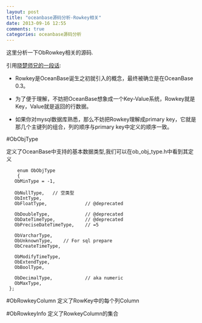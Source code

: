 ```yaml
---
layout: post
title: "oceanbase源码分析-Rowkey相关"
date: 2013-09-16 12:55
comments: true
categories: oceanbase源码分析
---
```


这里分析一下ObRowkey相关的源码.

引用[晓楚师兄的一段话](http://blog.csdn.net/maray/article/details/9731113 " OceanBase里面的rowkey是什么概念，是由哪些要素构成的？"):

* Rowkey是OceanBase诞生之初就引入的概念，最终被确立是在OceanBase 0.3。

* 为了便于理解，不妨把OceanBase想象成一个Key-Value系统，Rowkey就是Key，Value就是返回的行数据。

* 如果你对mysql数据库熟悉，那么不妨把Rowkey理解成primary key，它就是那几个主键列的组合，列的顺序与primary key中定义的顺序一致。


#ObObjType
	
定义了OceanBase中支持的基本数据类型,我们可以在ob_obj_type.h中看到其定义

		enum ObObjType
		{
       ObMinType = -1,
 
       ObNullType,   // 空类型
       ObIntType,
       ObFloatType,              // @deprecated
 
       ObDoubleType,             // @deprecated
       ObDateTimeType,           // @deprecated
       ObPreciseDateTimeType,    // =5
 
       ObVarcharType,
       ObUnknownType,    // For sql prepare
       ObCreateTimeType,
 
       ObModifyTimeType,
       ObExtendType,
       ObBoolType,
 
       ObDecimalType,            // aka numeric
       ObMaxType,
     };



#ObRowkeyColumn
定义了RowKey中的每个列Column


#ObRowkeyInfo
定义了RowkeyColumn的集合
